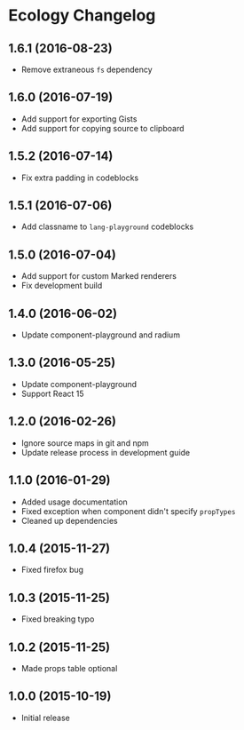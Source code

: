 # Ecology Changelog

## 1.6.1 (2016-08-23)

 * Remove extraneous `fs` dependency

## 1.6.0 (2016-07-19)

  * Add support for exporting Gists
  * Add support for copying source to clipboard

## 1.5.2 (2016-07-14)

  * Fix extra padding in codeblocks

## 1.5.1 (2016-07-06)

  * Add classname to `lang-playground` codeblocks

## 1.5.0 (2016-07-04)

  * Add support for custom Marked renderers
  * Fix development build

## 1.4.0 (2016-06-02)

  * Update component-playground and radium

## 1.3.0 (2016-05-25)

  * Update component-playground
  * Support React 15

## 1.2.0 (2016-02-26)

  * Ignore source maps in git and npm
  * Update release process in development guide

## 1.1.0 (2016-01-29)

  * Added usage documentation
  * Fixed exception when component didn't specify `propTypes`
  * Cleaned up dependencies

## 1.0.4 (2015-11-27)

  * Fixed firefox bug

## 1.0.3 (2015-11-25)

  * Fixed breaking typo

## 1.0.2 (2015-11-25)

  * Made props table optional

## 1.0.0 (2015-10-19)

  * Initial release
